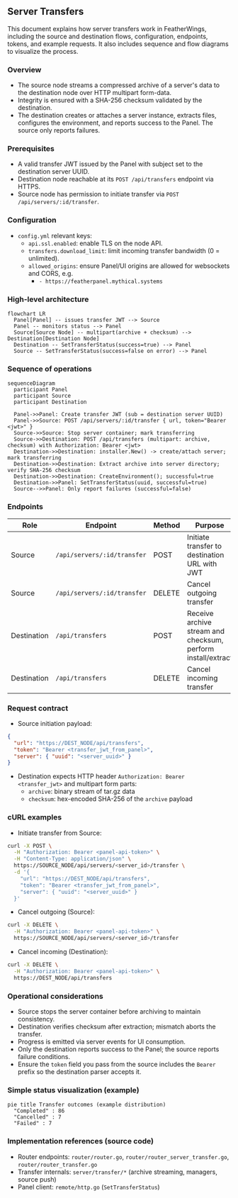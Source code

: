 ## Server Transfers

This document explains how server transfers work in FeatherWings, including the source and destination flows, configuration, endpoints, tokens, and example requests. It also includes sequence and flow diagrams to visualize the process.

### Overview

- The source node streams a compressed archive of a server's data to the destination node over HTTP multipart form-data.
- Integrity is ensured with a SHA-256 checksum validated by the destination.
- The destination creates or attaches a server instance, extracts files, configures the environment, and reports success to the Panel. The source only reports failures.

### Prerequisites

- A valid transfer JWT issued by the Panel with subject set to the destination server UUID.
- Destination node reachable at its `POST /api/transfers` endpoint via HTTPS.
- Source node has permission to initiate transfer via `POST /api/servers/:id/transfer`.

### Configuration

- `config.yml` relevant keys:
  - `api.ssl.enabled`: enable TLS on the node API.
  - `transfers.download_limit`: limit incoming transfer bandwidth (0 = unlimited).
  - `allowed_origins`: ensure Panel/UI origins are allowed for websockets and CORS, e.g.
    - `- https://featherpanel.mythical.systems`

### High-level architecture

```mermaid
flowchart LR
  Panel[Panel] -- issues transfer JWT --> Source
  Panel -- monitors status --> Panel
  Source[Source Node] -- multipart(archive + checksum) --> Destination[Destination Node]
  Destination -- SetTransferStatus(success=true) --> Panel
  Source -- SetTransferStatus(success=false on error) --> Panel
```

### Sequence of operations

```mermaid
sequenceDiagram
  participant Panel
  participant Source
  participant Destination

  Panel->>Panel: Create transfer JWT (sub = destination server UUID)
  Panel->>Source: POST /api/servers/:id/transfer { url, token="Bearer <jwt>" }
  Source->>Source: Stop server container; mark transferring
  Source->>Destination: POST /api/transfers (multipart: archive, checksum) with Authorization: Bearer <jwt>
  Destination->>Destination: installer.New() -> create/attach server; mark transferring
  Destination->>Destination: Extract archive into server directory; verify SHA-256 checksum
  Destination->>Destination: CreateEnvironment(); successful=true
  Destination->>Panel: SetTransferStatus(uuid, successful=true)
  Source-->>Panel: Only report failures (successful=false)
```

### Endpoints

| Role | Endpoint | Method | Purpose |
|---|---|---|---|
| Source | `/api/servers/:id/transfer` | POST | Initiate transfer to destination URL with JWT |
| Source | `/api/servers/:id/transfer` | DELETE | Cancel outgoing transfer |
| Destination | `/api/transfers` | POST | Receive archive stream and checksum, perform install/extract |
| Destination | `/api/transfers` | DELETE | Cancel incoming transfer |

### Request contract

- Source initiation payload:

```json
{
  "url": "https://DEST_NODE/api/transfers",
  "token": "Bearer <transfer_jwt_from_panel>",
  "server": { "uuid": "<server_uuid>" }
}
```

- Destination expects HTTP header `Authorization: Bearer <transfer_jwt>` and multipart form parts:
  - `archive`: binary stream of tar.gz data
  - `checksum`: hex-encoded SHA-256 of the `archive` payload

### cURL examples

- Initiate transfer from Source:

```bash
curl -X POST \
  -H "Authorization: Bearer <panel-api-token>" \
  -H "Content-Type: application/json" \
  https://SOURCE_NODE/api/servers/<server_id>/transfer \
  -d '{
    "url": "https://DEST_NODE/api/transfers",
    "token": "Bearer <transfer_jwt_from_panel>",
    "server": { "uuid": "<server_uuid>" }
  }'
```

- Cancel outgoing (Source):

```bash
curl -X DELETE \
  -H "Authorization: Bearer <panel-api-token>" \
  https://SOURCE_NODE/api/servers/<server_id>/transfer
```

- Cancel incoming (Destination):

```bash
curl -X DELETE \
  -H "Authorization: Bearer <panel-api-token>" \
  https://DEST_NODE/api/transfers
```

### Operational considerations

- Source stops the server container before archiving to maintain consistency.
- Destination verifies checksum after extraction; mismatch aborts the transfer.
- Progress is emitted via server events for UI consumption.
- Only the destination reports success to the Panel; the source reports failure conditions.
- Ensure the `token` field you pass from the source includes the `Bearer ` prefix so the destination parser accepts it.

### Simple status visualization (example)

```mermaid
pie title Transfer outcomes (example distribution)
  "Completed" : 86
  "Cancelled" : 7
  "Failed" : 7
```

### Implementation references (source code)

- Router endpoints: `router/router.go`, `router/router_server_transfer.go`, `router/router_transfer.go`
- Transfer internals: `server/transfer/*` (archive streaming, managers, source push)
- Panel client: `remote/http.go` (`SetTransferStatus`)


